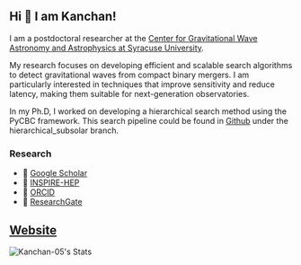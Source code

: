 ## Hi 👋 I am Kanchan!

I am a postdoctoral researcher at the [Center for Gravitational Wave Astronomy and Astrophysics at Syracuse University](https://gravitationalwaves.syracuse.edu/people/). 

My research focuses on developing efficient and scalable search algorithms to detect gravitational waves from compact binary mergers. I am particularly interested in techniques that improve sensitivity and reduce latency, making them suitable for next-generation observatories.

In my Ph.D, I worked on developing a hierarchical search method using the PyCBC framework. This search pipeline could be found in [Github](https://github.com/Kanchan-05/pycbc/tree/hierarchical_subsolar) under the hierarchical_subsolar branch. 

### Research  
- 🔬 [Google Scholar](https://scholar.google.com/citations?user=e8YurNYAAAAJ&hl=en)  
- 📝 [INSPIRE-HEP](https://inspirehep.net/authors/1868933)
- 🧪 [ORCID](https://orcid.org/0000-0001-8051-7883)
- 📄 [ResearchGate](https://www.researchgate.net/profile/Kanchan-Soni)


## [Website](https://kanchan-05.github.io/kanchansoni.github.io/index.html)

![Kanchan-05's Stats](https://github-readme-stats.vercel.app/api?username=Kanchan-05&theme=dark&show_icons=true&hide_border=true&count_private=true)
